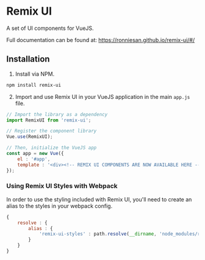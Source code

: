 # Remix UI
A set of UI components for VueJS.

Full documentation can be found at: https://ronniesan.github.io/remix-ui/#/

## Installation
1. Install via NPM.
```bash
npm install remix-ui
```

2. Import and use Remix UI in your VueJS application in the main `app.js` file.
```js
// Import the library as a dependency
import RemixUI from 'remix-ui';

// Register the component library
Vue.use(RemixUI);

// Then, initialize the VueJS app
const app = new Vue({
    el : '#app',
    template : '<div><!-- REMIX UI COMPONENTS ARE NOW AVAILABLE HERE --></div>'
});
```

### Using Remix UI Styles with Webpack
In order to use the styling included with Remix UI, you'll need to create an alias to the styles in your webpack config.
```js
{
    resolve : {
        alias : {
            'remix-ui-styles' : path.resolve(__dirname, 'node_modules/remix-ui/src/styles')
        }
    }
}
```

